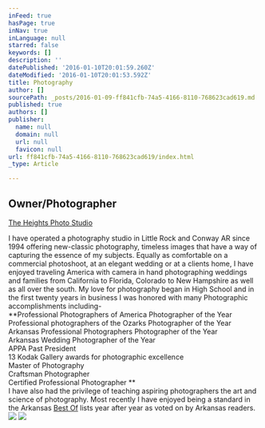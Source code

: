 ```yaml
---
inFeed: true
hasPage: true
inNav: true
inLanguage: null
starred: false
keywords: []
description: ''
datePublished: '2016-01-10T20:01:59.260Z'
dateModified: '2016-01-10T20:01:53.592Z'
title: Photography
author: []
sourcePath: _posts/2016-01-09-ff841cfb-74a5-4166-8110-768623cad619.md
published: true
authors: []
publisher:
  name: null
  domain: null
  url: null
  favicon: null
url: ff841cfb-74a5-4166-8110-768623cad619/index.html
_type: Article

---
```

## Owner/Photographer   
[The Heights Photo Studio][0]

I have operated a photography studio in Little Rock and Conway AR since 1994 offering new-classic photography, timeless images that have a way of capturing the essence of my subjects.  Equally as comfortable on a commercial photoshoot, at an elegant wedding or at a clients home, I have enjoyed traveling America with camera in hand photographing weddings and families from California to Florida,  Colorado to New Hampshire as well as all over the south. My love for photography began in High School and in the first twenty years in business I was honored with many Photographic accomplishments including-   
**Professional Photographers of America Photographer of the Year   
Professional photographers of the Ozarks Photographer of the Year  
Arkansas Professional Photographers Photographer of the Year  
Arkansas Wedding Photographer of the Year  
APPA Past President  
13 Kodak Gallery awards for photographic excellence  
Master of Photography   
Craftsman Photographer   
Certified Professional Photographer **  
I have also had the privilege of teaching aspiring photographers the art and science of photography.  Most recently I have enjoyed being a standard in the Arkansas [Best Of][1] lists year after year as voted on by Arkansas readers.
![](https://s3-us-west-2.amazonaws.com/the-grid-img/p/5cfabb3414e8c946a12c801a71d90ee2641fc7da.jpg)
![](https://s3-us-west-2.amazonaws.com/the-grid-img/p/14373be8a1962e94724cc5409e4fae20b408e893.jpg)

[0]: https://thegrid.ai/lance-johnston-photographer/
[1]: http://arkansaslife.com/readers-choice/